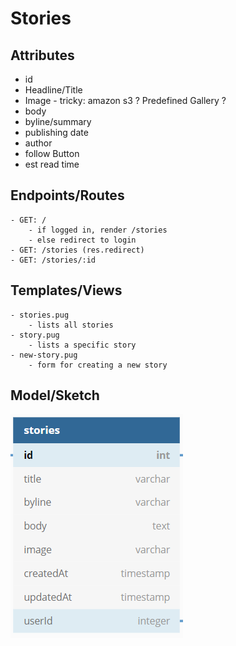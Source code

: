 
# Stories
## Attributes
- id
- Headline/Title
- Image - tricky: amazon s3 ? Predefined Gallery ?
- body
- byline/summary
- publishing date
- author
- follow Button
- est read time
## Endpoints/Routes
    - GET: /
        - if logged in, render /stories
        - else redirect to login
    - GET: /stories (res.redirect)
	- GET: /stories/:id
## Templates/Views
    - stories.pug
        - lists all stories
    - story.pug
        - lists a specific story
    - new-story.pug
        - form for creating a new story
## Model/Sketch
![Stories ERD Diagram](https://github.com/AaronTheBruce/maximum/blob/master/documentation/feature-packets/images/stories-model.png)
